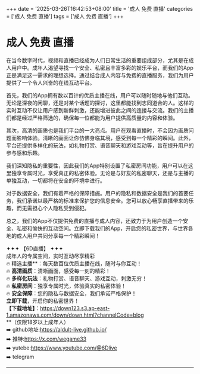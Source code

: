 +++
date = '2025-03-26T16:42:53+08:00'
title = '成人 免费 直播'
categories = ['成人 免费 直播']
tags = ['成人 免费 直播']
+++

# 成人 免费 直播

在当今数字时代，视频和直播已经成为人们日常生活的重要组成部分，尤其是在成人用户中。成年人渴望寻找一个安全、私密且丰富多彩的娱乐平台，而我们的App正是满足这一需求的理想选择。通过结合成人内容与免费的直播服务，我们为用户提供了一个令人兴奋的在线互动平台。

首先，我们的App拥有数以百计的优质主播在线，用户可以随时随地与他们互动。无论是深夜的闲聊，还是对某个话题的探讨，这里都能找到志同道合的人。这样的实时互动不仅让用户感到新鲜刺激，还能增进彼此之间的连接与交流。我们的主播们都是经过严格筛选的，确保每一位都能为用户提供高质量的内容和体验。

其次，高清的画质也是我们平台的一大亮点。用户在观看直播时，不会因为画质问题而影响体验。清晰的画面让你仿佛身临其境，感受到每一个精彩的瞬间。此外，平台还提供多样化的玩法，如礼物打赏、语音聊天和游戏互动等，旨在提升用户的参与感和乐趣。

我们深知隐私的重要性，因此我们的App特别设置了私密房间功能，用户可以在这里独享专属时光，享受真正的私密体验。无论是与好友的私密聊天，还是与主播的单独互动，一切都将在安全的环境中进行。

对于数据安全，我们有着严格的保障措施。用户的隐私和数据安全是我们的首要任务，我们承诺以最严格的标准来保护您的信息安全。您可以放心畅享直播带来的乐趣，而无需担心个人隐私受到侵犯。

总之，我们的App不仅提供免费的直播与成人内容，还致力于为用户创造一个安全、私密和愉快的互动空间。立即下载我们的App，开启您的私密世界，与世界各地的成人用户共同分享每一个精彩瞬间！

✦✦✦ 【6D直播】 ✦✦✦  
成年人的专属空间，实时互动尽享精彩  
🔥 精选主播**：每天数百位优质主播在线，随时与你互动！  
🔥 **高清画质**：清晰画面，感受每一刻的精彩！  
🔥 **多样化玩法**：礼物打赏、语音聊天、游戏互动，刺激无穷！  
🔥 **私密房间**：独享专属时光，体验真实的私密体验！  
🔥 **安全保障**：您的隐私与数据安全，我们承诺严格保护！  
**立即下载**，开启你的私密世界！  
**【下载地址】**：https://down123.s3.ap-east-1.amazonaws.com/down/down.html?channelCode=blog  
**（仅限18岁以上成年人）  
➡️ github地址:https://aldult-live.github.io/  
➡️ 推特:https://x.com/wegame33  
➡️ yutebe:https://www.youtube.com/@6Dlive  
➡️ telegram

---
